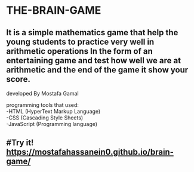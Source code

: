 # THE-BRAIN-GAME

 It is a simple mathematics game that help the young students to practice very well in arithmetic operations In the form of an entertaining game and test how well we are at arithmetic and the end of the game it show your score.
---                   
                                                                                                  
developed     By Mostafa Gamal                                               
                                                                                             
 programming tools that used:            
-HTML (HyperText Markup Language)                          
-CSS (Cascading Style Sheets)                            
-JavaScript (Programming language)


#Try it!                                   
https://mostafahassanein0.github.io/brain-game/
---
